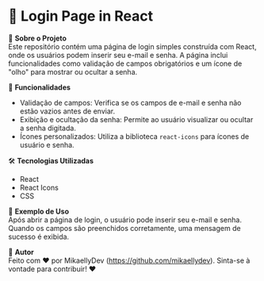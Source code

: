 # 🔐 Login Page in React

📜 **Sobre o Projeto**  
Este repositório contém uma página de login simples construída com React, onde os usuários podem inserir seu e-mail e senha. A página inclui funcionalidades como validação de campos obrigatórios e um ícone de "olho" para mostrar ou ocultar a senha.

📌 **Funcionalidades**  
- Validação de campos: Verifica se os campos de e-mail e senha não estão vazios antes de enviar.
- Exibição e ocultação da senha: Permite ao usuário visualizar ou ocultar a senha digitada.
- Ícones personalizados: Utiliza a biblioteca `react-icons` para ícones de usuário e senha.

🛠️ **Tecnologias Utilizadas**  
- React
- React Icons
- CSS

📜 **Exemplo de Uso**  
Após abrir a página de login, o usuário pode inserir seu e-mail e senha. Quando os campos são preenchidos corretamente, uma mensagem de sucesso é exibida.


📝 **Autor**  
Feito com ❤️ por MikaellyDev (https://github.com/mikaellydev). Sinta-se à vontade para contribuir! ❤
